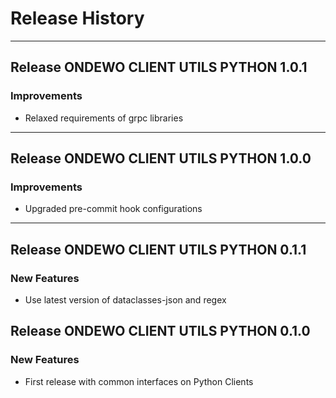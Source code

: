 # Release History

*****************

## Release ONDEWO CLIENT UTILS PYTHON 1.0.1

### Improvements

* Relaxed requirements of grpc libraries

*****************

## Release ONDEWO CLIENT UTILS PYTHON 1.0.0

### Improvements

* Upgraded pre-commit hook configurations

*****************

## Release ONDEWO CLIENT UTILS PYTHON 0.1.1

### New Features

* Use latest version of dataclasses-json and regex

## Release ONDEWO CLIENT UTILS PYTHON 0.1.0

### New Features

* First release with common interfaces on Python Clients
